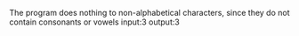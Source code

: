 The program does nothing to non-alphabetical characters, since they do not contain consonants or vowels
input:3
output:3
